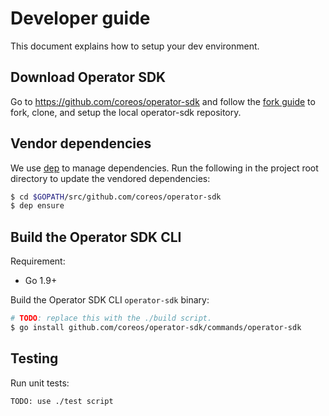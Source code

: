 # Developer guide

This document explains how to setup your dev environment.

## Download Operator SDK

Go to https://github.com/coreos/operator-sdk and follow the [fork guide][fork_guide] to fork, clone, and setup the local operator-sdk repository.

## Vendor dependencies

We use [dep](https://github.com/golang/dep) to manage dependencies.
Run the following in the project root directory to update the vendored dependencies:

```sh
$ cd $GOPATH/src/github.com/coreos/operator-sdk
$ dep ensure 
```

## Build the Operator SDK CLI

Requirement:
- Go 1.9+

Build the Operator SDK CLI `operator-sdk` binary:

```sh
# TODO: replace this with the ./build script.
$ go install github.com/coreos/operator-sdk/commands/operator-sdk 
```

## Testing

Run unit tests:

```sh
TODO: use ./test script
```

[fork_guide]:https://help.github.com/articles/fork-a-repo/